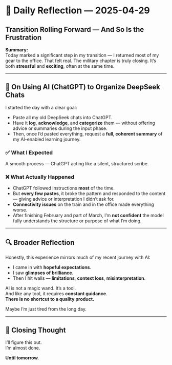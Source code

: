 # 🧠 Daily Reflection — 2025-04-29

## **Transition Rolling Forward — And So Is the Frustration**

**Summary:**  
Today marked a significant step in my transition — I returned most of my gear to the office. That felt real. The military chapter is truly closing. It’s both **stressful** and **exciting**, often at the same time.

---

## 📂 On Using AI (ChatGPT) to Organize DeepSeek Chats

I started the day with a clear goal:

- Paste all my old DeepSeek chats into ChatGPT.  
- Have it **log**, **acknowledge**, and **categorize** them — without offering advice or summaries during the input phase.  
- Then, once I’d pasted everything, request a **full, coherent summary** of my AI-enabled learning journey.

### ✅ What I Expected
A smooth process — ChatGPT acting like a silent, structured scribe.

### ❌ What Actually Happened
- ChatGPT followed instructions **most** of the time.
- But **every few pastes**, it broke the pattern and responded to the content — giving advice or interpretation I didn’t ask for.
- **Connectivity issues** on the train and in the office made everything worse.
- After finishing February and part of March, I’m **not confident** the model fully understands the structure or purpose of what I’m doing.

---

## 🔍 Broader Reflection

Honestly, this experience mirrors much of my recent journey with AI:

- I came in with **hopeful expectations**.
- I saw **glimpses of brilliance**.
- Then I hit walls — **limitations**, **context loss**, **misinterpretation**.

AI is not a magic wand. It’s a tool.  
And like any tool, it requires **constant guidance**.  
**There is no shortcut to a quality product.**

Maybe I’m just tired from the long day.

---

## 📝 Closing Thought

I’ll figure this out.  
I’m almost done.

**Until tomorrow.**
